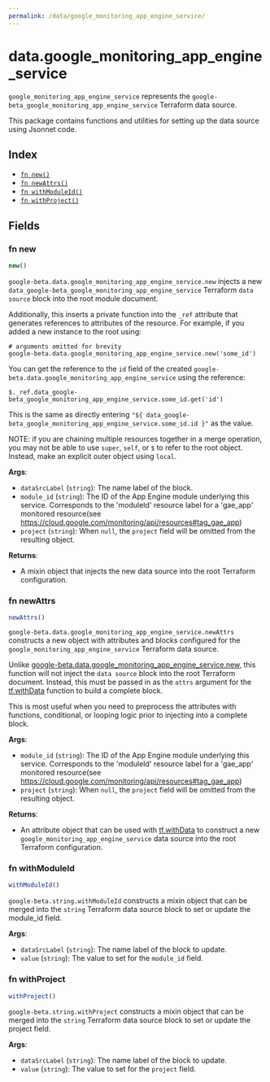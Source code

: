 ```yaml
---
permalink: /data/google_monitoring_app_engine_service/
---
```


# data.google_monitoring_app_engine_service

`google_monitoring_app_engine_service` represents the `google-beta_google_monitoring_app_engine_service` Terraform data source.



This package contains functions and utilities for setting up the data source using Jsonnet code.


## Index

* [`fn new()`](#fn-new)
* [`fn newAttrs()`](#fn-newattrs)
* [`fn withModuleId()`](#fn-withmoduleid)
* [`fn withProject()`](#fn-withproject)

## Fields

### fn new

```ts
new()
```


`google-beta.data.google_monitoring_app_engine_service.new` injects a new `data_google-beta_google_monitoring_app_engine_service` Terraform `data source`
block into the root module document.

Additionally, this inserts a private function into the `_ref` attribute that generates references to attributes of the
resource. For example, if you added a new instance to the root using:

    # arguments omitted for brevity
    google-beta.data.google_monitoring_app_engine_service.new('some_id')

You can get the reference to the `id` field of the created `google-beta.data.google_monitoring_app_engine_service` using the reference:

    $._ref.data_google-beta_google_monitoring_app_engine_service.some_id.get('id')

This is the same as directly entering `"${ data_google-beta_google_monitoring_app_engine_service.some_id.id }"` as the value.

NOTE: if you are chaining multiple resources together in a merge operation, you may not be able to use `super`, `self`,
or `$` to refer to the root object. Instead, make an explicit outer object using `local`.

**Args**:
  - `dataSrcLabel` (`string`): The name label of the block.
  - `module_id` (`string`): The ID of the App Engine module underlying this service. 
Corresponds to the &#39;moduleId&#39; resource label for a &#39;gae_app&#39;
monitored resource(see https://cloud.google.com/monitoring/api/resources#tag_gae_app)
  - `project` (`string`):  When `null`, the `project` field will be omitted from the resulting object.

**Returns**:
- A mixin object that injects the new data source into the root Terraform configuration.


### fn newAttrs

```ts
newAttrs()
```


`google-beta.data.google_monitoring_app_engine_service.newAttrs` constructs a new object with attributes and blocks configured for the `google_monitoring_app_engine_service`
Terraform data source.

Unlike [google-beta.data.google_monitoring_app_engine_service.new](#fn-new), this function will not inject the `data source`
block into the root Terraform document. Instead, this must be passed in as the `attrs` argument for the
[tf.withData](https://github.com/tf-libsonnet/core/tree/main/docs#fn-withdata) function to build a complete block.

This is most useful when you need to preprocess the attributes with functions, conditional, or looping logic prior to
injecting into a complete block.

**Args**:
  - `module_id` (`string`): The ID of the App Engine module underlying this service. 
Corresponds to the &#39;moduleId&#39; resource label for a &#39;gae_app&#39;
monitored resource(see https://cloud.google.com/monitoring/api/resources#tag_gae_app)
  - `project` (`string`):  When `null`, the `project` field will be omitted from the resulting object.

**Returns**:
  - An attribute object that can be used with [tf.withData](https://github.com/tf-libsonnet/core/tree/main/docs#fn-withdata) to construct a new `google_monitoring_app_engine_service` data source into the root Terraform configuration.


### fn withModuleId

```ts
withModuleId()
```

`google-beta.string.withModuleId` constructs a mixin object that can be merged into the `string`
Terraform data source block to set or update the module_id field.



**Args**:
  - `dataSrcLabel` (`string`): The name label of the block to update.
  - `value` (`string`): The value to set for the `module_id` field.


### fn withProject

```ts
withProject()
```

`google-beta.string.withProject` constructs a mixin object that can be merged into the `string`
Terraform data source block to set or update the project field.



**Args**:
  - `dataSrcLabel` (`string`): The name label of the block to update.
  - `value` (`string`): The value to set for the `project` field.
